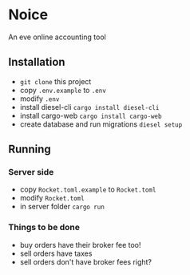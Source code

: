 # Noice
An eve online accounting tool
## Installation
- `git clone` this project
- copy `.env.example` to `.env`
- modify `.env`
- install diesel-cli `cargo install diesel-cli`
- install cargo-web `cargo install cargo-web`
- create database and run migrations `diesel setup`

## Running
### Server side
- copy `Rocket.toml.example` to `Rocket.toml`
- modify `Rocket.toml`
- in server folder `cargo run`

### Things to be done
- buy orders have their broker fee too!
- sell orders have taxes
- sell orders don't have broker fees right? 